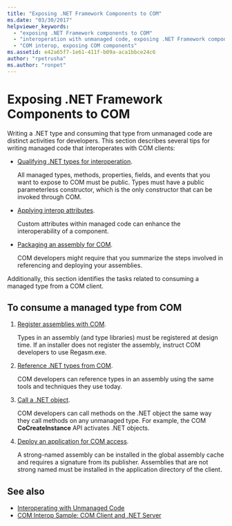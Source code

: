 ```yaml
---
title: "Exposing .NET Framework Components to COM"
ms.date: "03/30/2017"
helpviewer_keywords:
  - "exposing .NET Framework components to COM"
  - "interoperation with unmanaged code, exposing .NET Framework components"
  - "COM interop, exposing COM components"
ms.assetid: e42a65f7-1e61-411f-b09a-aca1bbce24c6
author: "rpetrusha"
ms.author: "ronpet"
---
```

# Exposing .NET Framework Components to COM

Writing a .NET type and consuming that type from unmanaged code are distinct activities for developers. This section describes several tips for writing managed code that interoperates with COM clients:

- [Qualifying .NET types for interoperation](../../standard/native-interop/qualify-net-types-for-interoperation.md).

     All managed types, methods, properties, fields, and events that you want to expose to COM must be public. Types must have a public parameterless constructor, which is the only constructor that can be invoked through COM.

- [Applying interop attributes](../../standard/native-interop/apply-interop-attributes.md).

     Custom attributes within managed code can enhance the interoperability of a component.

- [Packaging an assembly for COM](packaging-an-assembly-for-com.md).

     COM developers might require that you summarize the steps involved in referencing and deploying your assemblies.

 Additionally, this section identifies the tasks related to consuming a managed type from a COM client.

## To consume a managed type from COM

1. [Register assemblies with COM](registering-assemblies-with-com.md).

     Types in an assembly (and type libraries) must be registered at design time. If an installer does not register the assembly, instruct COM developers to use Regasm.exe.

2. [Reference .NET types from COM](how-to-reference-net-types-from-com.md).

     COM developers can reference types in an assembly using the same tools and techniques they use today.

3. [Call a .NET object](https://docs.microsoft.com/previous-versions/dotnet/netframework-4.0/8hw8h46b(v=vs.100)).

     COM developers can call methods on the .NET object the same way they call methods on any unmanaged type. For example, the COM **CoCreateInstance** API activates .NET objects.

4. [Deploy an application for COM access](https://docs.microsoft.com/previous-versions/dotnet/netframework-4.0/c2850st8(v=vs.100)).

     A strong-named assembly can be installed in the global assembly cache and requires a signature from its publisher. Assemblies that are not strong named must be installed in the application directory of the client.

## See also

- [Interoperating with Unmanaged Code](index.md)
- [COM Interop Sample: COM Client and .NET Server](com-interop-sample-com-client-and-net-server.md)

